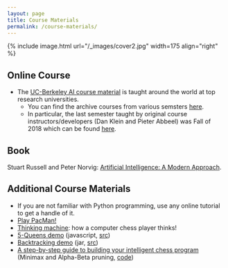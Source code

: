 ```yaml
---
layout: page
title: Course Materials
permalink: /course-materials/
---
```


{% include image.html url="/_images/cover2.jpg" width=175 align="right" %}

## Online Course
* The [UC-Berkeley AI course material](http://ai.berkeley.edu/) is taught around the world at top research universities. 
	* You can find the archive courses from various semsters [here](https://inst.eecs.berkeley.edu/~cs188/archives.html).
	* In particular, the last semester taught by original course instructors/developers (Dan Klein and Pieter Abbeel) was Fall of 2018 which can be found [here](https://inst.eecs.berkeley.edu/~cs188/fa18/).

## Book

Stuart Russell and Peter Norvig: [Artificial Intelligence: A Modern Approach](http://aima.cs.berkeley.edu/).

## Additional Course Materials

* If you are not familiar with Python programming, use any online tutorial to get a handle of it.
* [Play PacMan!](https://www.google.co.uk/search?q=pacman)
* [Thinking machine](http://www.bewitched.com/chess/): how a computer chess player thinks!
* [5-Queens demo](https://iust-courses.github.io/ai97/static_files/presentations/fiveQueens.zip) (javascript, [src](http://ai.berkeley.edu/home.html))
* [Backtracking demo](https://iust-courses.github.io/ai97/static_files/presentations/backtracking_demo.zip) (jar, [src](http://ai.berkeley.edu/home.html))
* [A step-by-step guide to building your intelligent chess program](https://medium.freecodecamp.org/simple-chess-ai-step-by-step-1d55a9266977) (Minimax and Alpha-Beta pruning, [code](https://jsfiddle.net/Laa0p1mh/3/))


